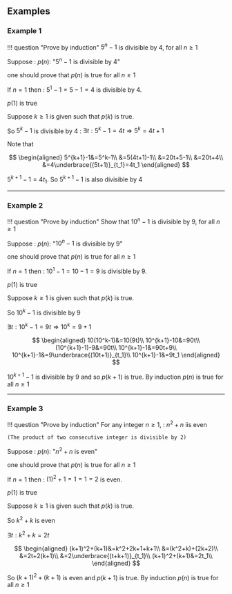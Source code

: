 ## Examples

### Example 1

<!-- prettier-ignore -->
!!! question "Prove by induction"
    $5^n-1$ is divisible by 4, for all $n \geq 1$

Suppose
: $p(n)$: "$5^n-1$ is divisible by 4"

one should prove that $p(n)$ is true for all $n \geq 1$

If $n=1$ then
: $5^1-1=5-1=4$ is divisible by 4.

$p(1)$ is true

Suppose $k \geq 1$ is given such that $p(k)$ is true.

So $5^k-1$ is divisible by 4
: $\exists t: 5^k-1=4t \Rightarrow  5^k=4t+1$

Note that

$$
\begin{aligned}
5^{k+1}-1&=5^k-1\\
&=5(4t+1)-1\\
&=20t+5-1\\
&=20t+4\\
&=4\underbrace{(5t+1)}_{t_1}=4t_1
\end{aligned}
$$

$5^{k+1}-1=4t_1$. So $5^{k+1}-1$ is also divisible by 4

---

### Example 2

<!-- prettier-ignore -->
!!! question "Prove by induction"
    Show that $10^n-1$ is divisible by 9, for all $n\geq1$

Suppose
: $p(n)$: "$10^n-1$ is divisible by 9"

one should prove that $p(n)$ is true for all $n \geq 1$

If $n=1$ then
: $10^1-1=10-1=9$ is divisible by 9.

$p(1)$ is true

Suppose $k \geq 1$ is given such that $p(k)$ is true.

So $10^k-1$ is divisible by 9

$\exists t: 10^k-1=9t \Rightarrow  10^k=9+1$

$$
\begin{aligned}
10(10^k-1)&=10(9t)\\
10^{k+1}-10&=90t\\
(10^{k+1}-1)-9&=90t\\
10^{k+1}-1&=90t+9\\
10^{k+1}-1&=9\underbrace{(10t+1)}_{t_1}\\
10^{k+1}-1&=9t_1
\end{aligned}
$$

$10^{k+1}-1$ is divisible by 9 and so $p(k+1)$ is true. By induction $p(n)$ is true for all $n\geq1$

---

### Example 3

<!-- prettier-ignore -->
!!! question "Prove by induction"
    For any integer $n\geq1$,
    : $n^2+n$ iis even

    (The product of two consecutive integer is divisible by 2)

Suppose
: $p(n)$: "$n^2+n$ is even"

one should prove that $p(n)$ is true for all $n \geq 1$

If $n=1$ then
: $(1)^2+1=1=1=2$ is even.

$p(1)$ is true

Suppose $k \geq 1$ is given such that $p(k)$ is true.

So $k^2+k$ is even

$\exists t: k^2+k=2t$

$$
\begin{aligned}
(k+1)^2+(k+1)&=k^2+2k+1+k+1\\
&=(k^2+k)+(2k+2)\\
&=2t+2(k+1)\\
&=2\underbrace{(t+k+1)}_{t_1}\\
(k+1)^2+(k+1)&=2t_1\\
\end{aligned}
$$

So $(k+1)^2+(k+1)$ is even and $p(k+1)$ is true. By induction $p(n)$ is true for all $n\geq1$
